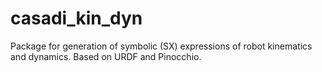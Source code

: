 # casadi_kin_dyn
Package for generation of symbolic (SX) expressions of robot kinematics and dynamics. Based on URDF and Pinocchio.
